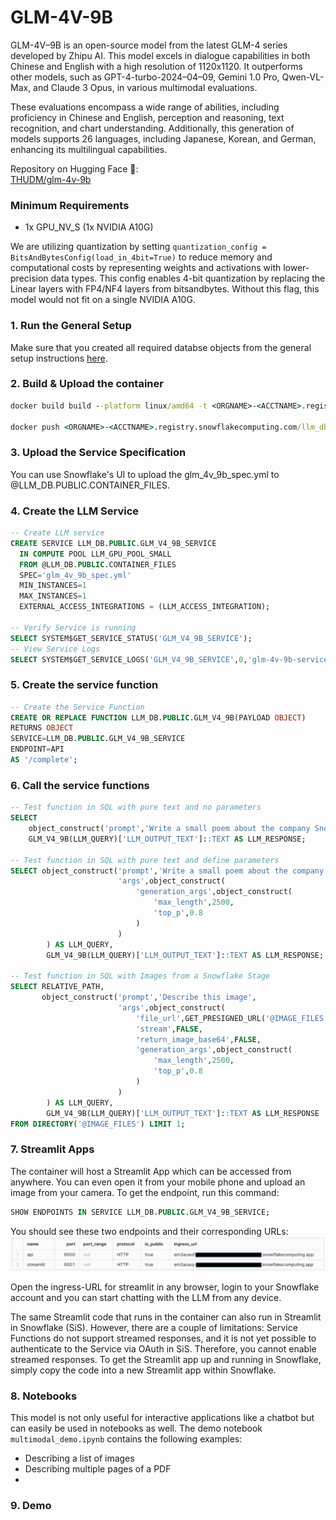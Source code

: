 # GLM-4V-9B
GLM-4V–9B is an open-source model from the latest GLM-4 series developed by Zhipu AI. This model excels in dialogue capabilities in both Chinese and English with a high resolution of 1120x1120. It outperforms other models, such as GPT-4-turbo-2024–04–09, Gemini 1.0 Pro, Qwen-VL-Max, and Claude 3 Opus, in various multimodal evaluations.  

These evaluations encompass a wide range of abilities, including proficiency in Chinese and English, perception and reasoning, text recognition, and chart understanding. Additionally, this generation of models supports 26 languages, including Japanese, Korean, and German, enhancing its multilingual capabilities.

Repository on Hugging Face 🤗:  
[THUDM/glm-4v-9b](https://huggingface.co/THUDM/glm-4v-9b/blob/main/README_en.md)

### Minimum Requirements
* 1x GPU_NV_S (1x NVIDIA A10G)

We are utilizing quantization by setting `quantization_config = BitsAndBytesConfig(load_in_4bit=True)`  to reduce memory and computational costs by representing weights and activations with lower-precision data types.
This config enables 4-bit quantization by replacing the Linear layers with FP4/NF4 layers from bitsandbytes. 
Without this flag, this model would not fit on a single NVIDIA A10G.

### 1. Run the General Setup
Make sure that you created all required databse objects from the general setup instructions [here](https://github.com/michaelgorkow/scs_llm_zoo/blob/main/README.md).

### 2. Build & Upload the container
```cmd
docker build build --platform linux/amd64 -t <ORGNAME>-<ACCTNAME>.registry.snowflakecomputing.com/llm_db/public/image_repository/glm_4v_9b_service:latest .  

docker push <ORGNAME>-<ACCTNAME>.registry.snowflakecomputing.com/llm_db/public/image_repository/glm_4v_9b_service:latest
```

### 3. Upload the Service Specification
You can use Snowflake's UI to upload the glm_4v_9b_spec.yml to @LLM_DB.PUBLIC.CONTAINER_FILES.  

### 4. Create the LLM Service
```sql
-- Create LLM service
CREATE SERVICE LLM_DB.PUBLIC.GLM_V4_9B_SERVICE
  IN COMPUTE POOL LLM_GPU_POOL_SMALL
  FROM @LLM_DB.PUBLIC.CONTAINER_FILES
  SPEC='glm_4v_9b_spec.yml'
  MIN_INSTANCES=1
  MAX_INSTANCES=1
  EXTERNAL_ACCESS_INTEGRATIONS = (LLM_ACCESS_INTEGRATION);

-- Verify Service is running
SELECT SYSTEM$GET_SERVICE_STATUS('GLM_V4_9B_SERVICE');
-- View Service Logs
SELECT SYSTEM$GET_SERVICE_LOGS('GLM_V4_9B_SERVICE',0,'glm-4v-9b-service-container');
```

### 5. Create the service function
```sql
-- Create the Service Function
CREATE OR REPLACE FUNCTION LLM_DB.PUBLIC.GLM_V4_9B(PAYLOAD OBJECT)
RETURNS OBJECT
SERVICE=LLM_DB.PUBLIC.GLM_V4_9B_SERVICE
ENDPOINT=API
AS '/complete';
```

### 6. Call the service functions
```sql
-- Test function in SQL with pure text and no parameters
SELECT 
    object_construct('prompt','Write a small poem about the company Snowflake.') AS LLM_QUERY,
    GLM_V4_9B(LLM_QUERY)['LLM_OUTPUT_TEXT']::TEXT AS LLM_RESPONSE;

-- Test function in SQL with pure text and define parameters
SELECT object_construct('prompt','Write a small poem about the company Snowflake.',
                        'args',object_construct(
                            'generation_args',object_construct(
                                'max_length',2500,
                                'top_p',0.8
                            )
                        )
        ) AS LLM_QUERY,
        GLM_V4_9B(LLM_QUERY)['LLM_OUTPUT_TEXT']::TEXT AS LLM_RESPONSE;

-- Test function in SQL with Images from a Snowflake Stage
SELECT RELATIVE_PATH, 
       object_construct('prompt','Describe this image',
                        'args',object_construct(
                            'file_url',GET_PRESIGNED_URL('@IMAGE_FILES', RELATIVE_PATH),
                            'stream',FALSE,
                            'return_image_base64',FALSE,
                            'generation_args',object_construct(
                                'max_length',2500,
                                'top_p',0.8
                            )
                        )
        ) AS LLM_QUERY,
        GLM_V4_9B(LLM_QUERY)['LLM_OUTPUT_TEXT']::TEXT AS LLM_RESPONSE
FROM DIRECTORY('@IMAGE_FILES') LIMIT 1;
```

### 7. Streamlit Apps
The container will host a Streamlit App which can be accessed from anywhere. You can even open it from your mobile phone and upload an image from your camera.
To get the endpoint, run this command:  
```sql
SHOW ENDPOINTS IN SERVICE LLM_DB.PUBLIC.GLM_V4_9B_SERVICE;
```

You should see these two endpoints and their corresponding URLs:  
<img width="1000" src="./misc/endpoints.png" alt="endpoints" />

Open the ingress-URL for streamlit in any browser, login to your Snowflake account and you can start chatting with the LLM from any device.  

The same Streamlit code that runs in the container can also run in Streamlit in Snowflake (SiS). However, there are a couple of limitations: Service Functions do not support streamed responses, and it is not yet possible to authenticate to the Service via OAuth in SiS. Therefore, you cannot enable streamed responses.
To get the Streamlit app up and running in Snowflake, simply copy the code into a new Streamlit app within Snowflake.

### 8. Notebooks
This model is not only useful for interactive applications like a chatbot but can easily be used in notebooks as well.
The demo notebook `multimodal_demo.ipynb` contains the following examples:  
* Describing a list of images
* Describing multiple pages of a PDF
* 

### 9. Demo
